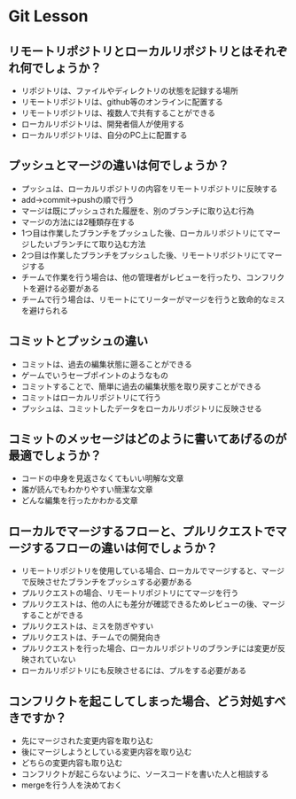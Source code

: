 # Git Lesson

## リモートリポジトリとローカルリポジトリとはそれぞれ何でしょうか？
- リポジトリは、ファイルやディレクトリの状態を記録する場所
- リモートリポジトリは、github等のオンラインに配置する
- リモートリポジトリは、複数人で共有することができる
- ローカルリポジトリは、開発者個人が使用する
- ローカルリポジトリは、自分のPC上に配置する

## プッシュとマージの違いは何でしょうか？
- プッシュは、ローカルリポジトリの内容をリモートリポジトリに反映する
- add→commit→pushの順で行う
- マージは既にプッシュされた履歴を、別のブランチに取り込む行為
- マージの方法には2種類存在する
- 1つ目は作業したブランチをプッシュした後、ローカルリポジトリにてマージしたいブランチにて取り込む方法
- 2つ目は作業したブランチをプッシュした後、リモートリポジトリにてマージする
- チームで作業を行う場合は、他の管理者がレビューを行ったり、コンフリクトを避ける必要がある
- チームで行う場合は、リモートにてリーターがマージを行うと致命的なミスを避けられる

## コミットとプッシュの違い
- コミットは、過去の編集状態に遡ることができる
- ゲームでいうセーブポイントのようなもの
- コミットすることで、簡単に過去の編集状態を取り戻すことができる
- コミットはローカルリポジトリにて行う
- プッシュは、コミットしたデータをローカルリポジトリに反映させる

## コミットのメッセージはどのように書いてあげるのが最適でしょうか？
- コードの中身を見返さなくてもいい明解な文章
- 誰が読んでもわかりやすい簡潔な文章
- どんな編集を行ったかわかる文章

## ローカルでマージするフローと、プルリクエストでマージするフローの違いは何でしょうか？
- リモートリポジトリを使用している場合、ローカルでマージすると、マージで反映させたブランチをプッシュする必要がある
- プルリクエストの場合、リモートリポジトリにてマージを行う
- プルリクエストは、他の人にも差分が確認できるためレビューの後、マージすることができる
- プルリクエストは、ミスを防ぎやすい
- プルリクエストは、チームでの開発向き
- プルリクエストを行った場合、ローカルリポジトリのブランチには変更が反映されていない
- ローカルリポジトリにも反映させるには、プルをする必要がある

## コンフリクトを起こしてしまった場合、どう対処すべきですか？
- 先にマージされた変更内容を取り込む
- 後にマージしようとしている変更内容を取り込む
- どちらの変更内容も取り込む
- コンフリクトが起こらないように、ソースコードを書いた人と相談する
- mergeを行う人を決めておく
